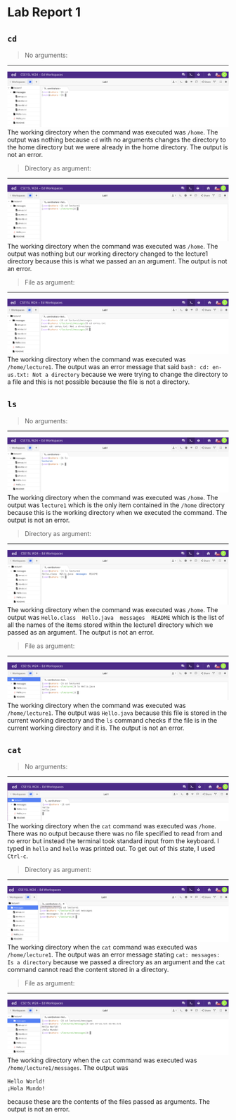 # Lab Report 1

## `cd`
> No arguments:
---
![Image](cd_noArgs1.png)
The working directory when the command was executed was `/home`. The output was nothing because `cd` with no arguments changes the directory to the home directory but we were already in the home directory. The output is not an error.

> Directory as argument:
---
![Image](cd_noArgs.png)
The working directory when the command was executed was `/home`. The output was nothing but our working directory changed to the lecture1 directory because this is what we passed an an argument. The output is not an error.

> File as argument:
---
![Image](cd_file.png)
The working directory when the command was executed was `/home/lecture1`. The output was an error message that said `bash: cd: en-us.txt: Not a directory` because we were trying to change the directory to a file and this is not possible because the file is not a directory.

## `ls`
> No arguments:
---
![Image](ls_noArgs.png)
The working directory when the command was executed was `/home`. The output was `lecture1` which is the only item contained in the `/home` directory because this is the working directory when we executed the command. The output is not an error.

> Directory as argument:
---
![Image](ls_direct.png)
The working directory when the command was executed was `/home`. The output was `Hello.class  Hello.java  messages  README` which is the list of all the names of the items stored within the lecture1 directory which we passed as an argument. The output is not an error.

> File as argument:
---
![Image](ls_file.png)
The working directory when the command was executed was `/home/lecture1`. The output was `Hello.java` because this file is stored in the current working directory and the `ls` command checks if the file is in the current working directory and it is. The output is not an error.

## `cat`
> No arguments:
---
![Image](cat_noArgs.png)
The working directory when the `cat` command was executed was `/home`. There was no output because there was no file specified to read from and no error but instead the terminal took standard input from the keyboard. I typed in `hello` and `hello` was printed out. To get out of this state, I used `Ctrl-c`. 

> Directory as argument:
---
![Image](cat_direct.png)
The working directory when the `cat` command was executed was `/home/lecture1`. The output was an error message stating `cat: messages: Is a directory` because we passed a directory as an argument and the `cat` command cannot read the content stored in a directory.

> File as argument:
---
![Image](cat_file.png)
The working directory when the `cat` command was executed was `/home/lecture1/messages`. The output was
```
Hello World!
¡Hola Mundo!
```
because these are the contents of the files passed as arguments. The output is not an error.
